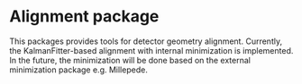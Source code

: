 # Alignment package

This packages provides tools for detector geometry alignment.
Currently, the KalmanFitter-based alignment with internal minimization is implemented. 
In the future, the minimization will be done based on the external minimization package e.g. Millepede. 
